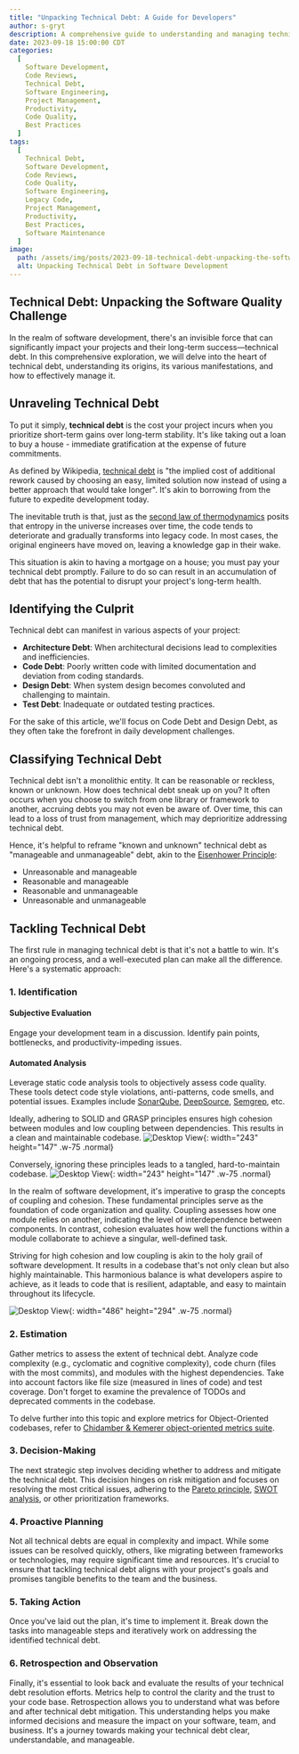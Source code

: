 ```yaml
---
title: "Unpacking Technical Debt: A Guide for Developers"
author: s-gryt
description: A comprehensive guide to understanding and managing technical debt in software development, covering its origins, manifestations, classification, and practical strategies for effective mitigation and long-term code quality improvement.
date: 2023-09-18 15:00:00 CDT
categories:
  [
    Software Development,
    Code Reviews,
    Technical Debt,
    Software Engineering,
    Project Management,
    Productivity,
    Code Quality,
    Best Practices
  ]
tags:
  [
    Technical Debt,
    Software Development,
    Code Reviews,
    Code Quality,
    Software Engineering,
    Legacy Code,
    Project Management,
    Productivity,
    Best Practices,
    Software Maintenance
  ]
image:
  path: /assets/img/posts/2023-09-18-technical-debt-unpacking-the-software-quality-challenge/cover.png
  alt: Unpacking Technical Debt in Software Development
---
```


## Technical Debt: Unpacking the Software Quality Challenge

In the realm of software development, there's an invisible force that can significantly impact your projects and their long-term success—technical debt. In this comprehensive exploration, we will delve into the heart of technical debt, understanding its origins, its various manifestations, and how to effectively manage it.

## Unraveling Technical Debt

To put it simply, **technical debt** is the cost your project incurs when you prioritize short-term gains over long-term stability. It's like taking out a loan to buy a house - immediate gratification at the expense of future commitments.

As defined by Wikipedia, [technical debt](https://en.wikipedia.org/wiki/Technical_debt) is "the implied cost of additional rework caused by choosing an easy, limited solution now instead of using a better approach that would take longer". It's akin to borrowing from the future to expedite development today.

The inevitable truth is that, just as the [second law of thermodynamics](https://en.wikipedia.org/wiki/Second_law_of_thermodynamics) posits that entropy in the universe increases over time, the code tends to deteriorate and gradually transforms into legacy code. In most cases, the original engineers have moved on, leaving a knowledge gap in their wake.

This situation is akin to having a mortgage on a house; you must pay your technical debt promptly. Failure to do so can result in an accumulation of debt that has the potential to disrupt your project's long-term health.

## Identifying the Culprit

Technical debt can manifest in various aspects of your project:

- **Architecture Debt**: When architectural decisions lead to complexities and inefficiencies.
- **Code Debt**: Poorly written code with limited documentation and deviation from coding standards.
- **Design Debt**: When system design becomes convoluted and challenging to maintain.
- **Test Debt**: Inadequate or outdated testing practices.

For the sake of this article, we'll focus on Code Debt and Design Debt, as they often take the forefront in daily development challenges.

## Classifying Technical Debt

Technical debt isn't a monolithic entity. It can be reasonable or reckless, known or unknown. How does technical debt sneak up on you? It often occurs when you choose to switch from one library or framework to another, accruing debts you may not even be aware of. Over time, this can lead to a loss of trust from management, which may deprioritize addressing technical debt.

Hence, it's helpful to reframe "known and unknown" technical debt as "manageable and unmanageable" debt, akin to the [Eisenhower Principle](https://en.wikipedia.org/wiki/Time_management):

- Unreasonable and manageable
- Reasonable and manageable
- Reasonable and unmanageable
- Unreasonable and unmanageable

## Tackling Technical Debt

The first rule in managing technical debt is that it's not a battle to win. It's an ongoing process, and a well-executed plan can make all the difference. Here's a systematic approach:

### 1. Identification

#### Subjective Evaluation

Engage your development team in a discussion. Identify pain points, bottlenecks, and productivity-impeding issues.

#### Automated Analysis

Leverage static code analysis tools to objectively assess code quality. These tools detect code style violations, anti-patterns, code smells, and potential issues. Examples include [SonarQube](https://www.sonarsource.com/products/sonarqube/), [DeepSource](https://deepsource.com/), [Semgrep](https://semgrep.dev/), etc.

Ideally, adhering to SOLID and GRASP principles ensures high cohesion between modules and low coupling between dependencies. This results in a clean and maintainable codebase. ![Desktop View](/assets/img/posts/2023-09-18-technical-debt-unpacking-the-software-quality-challenge/low-coupling-high-cohesion.png){: width="243" height="147" .w-75 .normal}

Conversely, ignoring these principles leads to a tangled, hard-to-maintain codebase.
![Desktop View](/assets/img/posts/2023-09-18-technical-debt-unpacking-the-software-quality-challenge/high-coupling-low-cohesion.png){: width="243" height="147" .w-75 .normal}

In the realm of software development, it's imperative to grasp the concepts of coupling and cohesion. These fundamental principles serve as the foundation of code organization and quality. Coupling assesses how one module relies on another, indicating the level of interdependence between components. In contrast, cohesion evaluates how well the functions within a module collaborate to achieve a singular, well-defined task.

Striving for high cohesion and low coupling is akin to the holy grail of software development. It results in a codebase that's not only clean but also highly maintainable. This harmonious balance is what developers aspire to achieve, as it leads to code that is resilient, adaptable, and easy to maintain throughout its lifecycle.

![Desktop View](/assets/img/posts/2023-09-18-technical-debt-unpacking-the-software-quality-challenge/coupling-cohesion.png){: width="486" height="294" .w-75 .normal}

### 2. Estimation

Gather metrics to assess the extent of technical debt. Analyze code complexity (e.g., cyclomatic and cognitive complexity), code churn (files with the most commits), and modules with the highest dependencies. Take into account factors like file size (measured in lines of code) and test coverage. Don't forget to examine the prevalence of TODOs and deprecated comments in the codebase.

To delve further into this topic and explore metrics for Object-Oriented codebases, refer to [Chidamber & Kemerer object-oriented metrics suite](https://www.aivosto.com/project/help/pm-oo-ck.html).

### 3. Decision-Making

The next strategic step involves deciding whether to address and mitigate the technical debt. This decision hinges on risk mitigation and focuses on resolving the most critical issues, adhering to the [Pareto principle](https://en.wikipedia.org/wiki/Pareto_principle), [SWOT analysis](https://en.wikipedia.org/wiki/SWOT_analysis), or other prioritization frameworks.

### 4. Proactive Planning

Not all technical debts are equal in complexity and impact. While some issues can be resolved quickly, others, like migrating between frameworks or technologies, may require significant time and resources. It's crucial to ensure that tackling technical debt aligns with your project's goals and promises tangible benefits to the team and the business.

### 5. Taking Action

Once you've laid out the plan, it's time to implement it. Break down the tasks into manageable steps and iteratively work on addressing the identified technical debt.

### 6. Retrospection and Observation

Finally, it's essential to look back and evaluate the results of your technical debt resolution efforts. Metrics help to control the clarity and the trust to your code base. Retrospection allows you to understand what was before and after technical debt mitigation. This understanding helps you make informed decisions and measure the impact on your software, team, and business. It's a journey towards making your technical debt clear, understandable, and manageable.
